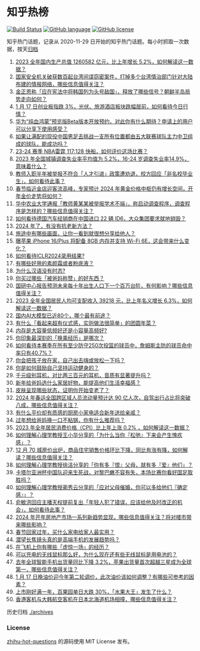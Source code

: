 # 知乎热榜
[![Build Status](https://github.com/ToWeLong/zhihu-hot-questions/workflows/CI/badge.svg)](https://github.com/ToWeLong/zhihu-hot-questions/actions)
[![GitHub language](https://img.shields.io/badge/language-golang-orange.svg)](https://golang.org/)
[![GitHub license](https://img.shields.io/github/license/ToWeLong/zhihu-hot-questions)](https://github.com/ToWeLong/zhihu-hot-questions/blob/main/LICENSE)

知乎热门话题，记录从 2020-11-29 日开始的知乎热门话题。每小时抓取一次数据，按天[归档](./archives)

<!-- BEGIN -->

1. [2023 全年国内生产总值 1260582 亿元，比上年增长 5.2%，如何解读这一数据？](https://www.zhihu.com/question/639892780)
1. [国家安全机关破获数百起台湾间谍窃密案件，打掉多个台湾情治部门针对大陆布建的情报网络，哪些信息值得关注？](https://www.zhihu.com/question/639887822)
1. [金正恩称「应在宪法中将韩国列为头号敌国」，释放了哪些信号？朝鲜半岛局势走向如何？](https://www.zhihu.com/question/639789347)
1. [1 月 17 日创业板指跌 3%，光伏、旅游酒店板块跌幅居前，如何看待今日行情？](https://www.zhihu.com/question/639890135)
1. [华为“纯血鸿蒙”预览版Beta版本开放预约，对此你有什么期待？申请上的用户可以分享下使用感受？](https://www.zhihu.com/question/639636415)
1. [如果让满配的现役中国男足去挑战一支所有位置都由五大联赛球队主力中卫组成的球队，能成功吗？](https://www.zhihu.com/question/639510271)
1. [23-24 赛季 NBA雷霆 117:128 快船，如何评价这场比赛？](https://www.zhihu.com/question/639900009)
1. [2023 年全国城镇调查失业率平均值为 5.2%，16-24 岁调查失业率14.9%，意味着什么？](https://www.zhihu.com/question/639893261)
1. [教师入职半年被举报不符合「人才引进」政策遭劝退，校方回应「非名校毕业生」，如何看待此事？](https://www.zhihu.com/question/639756077)
1. [春节临近金店迎客流高峰，专家预计 2024 年黄金价格中枢仍有增长空间，开年金价走势将如何？](https://www.zhihu.com/question/639716317)
1. [华中农业大学通报「教师黄某某被举报学术不端」，称启动调查程序，调查程序是怎样的？哪些信息值得关注？](https://www.zhihu.com/question/639885875)
1. [如何看待德国汽车经销商在中国进口 22 辆 ID6，大众集团要求就地销毁？](https://www.zhihu.com/question/639863931)
1. [2024 年了，有没有抗老新方法？](https://www.zhihu.com/question/639024427)
1. [旅途中有哪些画面，让你一看到就很想分享给他人？](https://www.zhihu.com/question/639184921)
1. [曝苹果 iPhone 16/Plus 将配备 8GB 内存并支持 Wi-Fi 6E，这会带来什么变化？](https://www.zhihu.com/question/639564258)
1. [如何看待ICLR2024录用结果?](https://www.zhihu.com/question/639592374)
1. [有哪些好用的素颜霜或者粉底液？](https://www.zhihu.com/question/638969251)
1. [为什么汉语没有时态?](https://www.zhihu.com/question/40036035)
1. [你买过哪些「被爸妈称赞」的好东西？](https://www.zhihu.com/question/639893916)
1. [国研中心报告预测未来每十年出生人口下一个百万台阶，有何影响？哪些信息值得关注？](https://www.zhihu.com/question/639887428)
1. [2023 全年全国居民人均可支配收入 39218 元，比上年名义增长 6.3%，如何解读这一数据？](https://www.zhihu.com/question/639893367)
1. [国内AI大模型已近80个，哪个最有前途？](https://www.zhihu.com/question/608763410)
1. [有什么「看起来超有仪式感，实则做法很简单」的团圆年菜？](https://www.zhihu.com/question/638174901)
1. [内存是大容量低频好还是小容量高频好?](https://www.zhihu.com/question/497585814)
1. [你印象最深刻的「换乘经历」是哪次？](https://www.zhihu.com/question/638918662)
1. [如何看待本赛季在所有至少防守250次投篮的球员中，詹姆斯主防的球员命中率只有40.7%？](https://www.zhihu.com/question/639891266)
1. [你会把孩子放在家，自己出去嗨或放松一下吗？](https://www.zhihu.com/question/637508754)
1. [你是如何鼓励自己坚持运动健身的？](https://www.zhihu.com/question/639068907)
1. [千元级别耳机，对比两三百元的耳机，音质有显著提升吗？](https://www.zhihu.com/question/352290013)
1. [新年给爸妈选什么家居好物，能提高他们生活幸福感？](https://www.zhihu.com/question/638707760)
1. [皮肤呈现哪些状态，证明你开始变老了？](https://www.zhihu.com/question/639595102)
1. [2024 年春运全国跨区域人员流动量预计达 90 亿人次，自驾出行占比将突破八成，哪些信息值得关注？](https://www.zhihu.com/question/639761319)
1. [有什么平价却有质感的厨房小家电适合新年送给亲戚？](https://www.zhihu.com/question/637090316)
1. [过年想给爸妈换一口不粘锅，你有什么推荐吗？](https://www.zhihu.com/question/637223795)
1. [2023 年全年居民消费价格（CPI）比上年上涨 0.2% ，如何解读这一数据？](https://www.zhihu.com/question/639893206)
1. [如何理解心理学教授王小华分享的「为什么当你『松弛』下来会产生愧疚感」？](https://www.zhihu.com/question/639632408)
1. [12 月 70 城房价出炉，商品住宅销售价格环比下降，同比有涨有降，如何解读？哪些信息值得关注？](https://www.zhihu.com/question/639890162)
1. [如何理解心理学教授徐洁分享的「你有多『恨』父母，就有多『爱』他们」？](https://www.zhihu.com/question/639789030)
1. [卡塔尔亚洲杯中国队迎来生死战，对黎巴嫩不容有失，本场比赛你看好国足取胜吗？](https://www.zhihu.com/question/639780269)
1. [如何理解心理学教授蔺秀云分享的「应对父母催婚，你可以多给他们『确定感』」？](https://www.zhihu.com/question/639789043)
1. [俞敏洪回应主播天权提前复出「年轻人犯了错误，应该给他及时改正的机会」，如何看待此事？](https://www.zhihu.com/question/639772236)
1. [2024 年开年房地产市场一系列新趋势显现，哪些信息值得关注？将对楼市带来哪些影响？](https://www.zhihu.com/question/639761156)
1. [春节回家过年，买什么家电给家人最实用？](https://www.zhihu.com/question/639886984)
1. [潜望长焦镜头真的是高端手机的发展趋势吗？](https://www.zhihu.com/question/630932088)
1. [在飞机上你有哪些「虚惊一场」的经历？](https://www.zhihu.com/question/638918963)
1. [可以充电的无线鼠标那么好，为什么现在还有些无线鼠标是用电池的？](https://www.zhihu.com/question/626212058)
1. [去年全球智能手机出货量同比下降 3.2%，苹果出货量首次超越三星成为全球第一，哪些信息值得关注？](https://www.zhihu.com/question/639838086)
1. [1 月 17 日晚油价迎今年第二轮调价，此次油价该如何调整？有哪些可参考的因素？](https://www.zhihu.com/question/639759779)
1. [上市刚好满一年，百果园单日大跌 30%，「水果大王」发生了什么？](https://www.zhihu.com/question/639849306)
1. [香港客机与大韩航空客机在日本北海道机场相撞，哪些信息值得关注？](https://www.zhihu.com/question/639793402)

<!-- END -->

历史归档 [./archives](./archives)


### License
[zhihu-hot-questions](https://github.com/towelong/zhihu-hot-questions) 的源码使用 MIT License 发布。